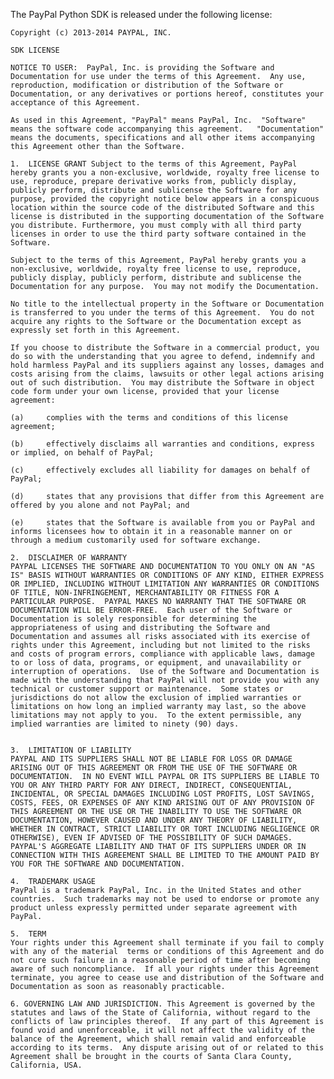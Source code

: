 The PayPal Python SDK is released under the following license:

    Copyright (c) 2013-2014 PAYPAL, INC.

    SDK LICENSE

    NOTICE TO USER:  PayPal, Inc. is providing the Software and Documentation for use under the terms of this Agreement.  Any use, reproduction, modification or distribution of the Software or Documentation, or any derivatives or portions hereof, constitutes your acceptance of this Agreement.

    As used in this Agreement, "PayPal" means PayPal, Inc.  "Software" means the software code accompanying this agreement.   "Documentation" means the documents, specifications and all other items accompanying this Agreement other than the Software.   

    1.  LICENSE GRANT Subject to the terms of this Agreement, PayPal hereby grants you a non-exclusive, worldwide, royalty free license to use, reproduce, prepare derivative works from, publicly display, publicly perform, distribute and sublicense the Software for any purpose, provided the copyright notice below appears in a conspicuous location within the source code of the distributed Software and this license is distributed in the supporting documentation of the Software you distribute. Furthermore, you must comply with all third party licenses in order to use the third party software contained in the Software.

    Subject to the terms of this Agreement, PayPal hereby grants you a non-exclusive, worldwide, royalty free license to use, reproduce, publicly display, publicly perform, distribute and sublicense the Documentation for any purpose.  You may not modify the Documentation.

    No title to the intellectual property in the Software or Documentation is transferred to you under the terms of this Agreement.  You do not acquire any rights to the Software or the Documentation except as expressly set forth in this Agreement.

    If you choose to distribute the Software in a commercial product, you do so with the understanding that you agree to defend, indemnify and hold harmless PayPal and its suppliers against any losses, damages and costs arising from the claims, lawsuits or other legal actions arising out of such distribution.  You may distribute the Software in object code form under your own license, provided that your license agreement:

    (a)     complies with the terms and conditions of this license agreement; 

    (b)     effectively disclaims all warranties and conditions, express or implied, on behalf of PayPal;

    (c)     effectively excludes all liability for damages on behalf of PayPal;

    (d)     states that any provisions that differ from this Agreement are offered by you alone and not PayPal; and

    (e)     states that the Software is available from you or PayPal and informs licensees how to obtain it in a reasonable manner on or through a medium customarily used for software exchange.  

    2.  DISCLAIMER OF WARRANTY
    PAYPAL LICENSES THE SOFTWARE AND DOCUMENTATION TO YOU ONLY ON AN "AS IS" BASIS WITHOUT WARRANTIES OR CONDITIONS OF ANY KIND, EITHER EXPRESS OR IMPLIED, INCLUDING WITHOUT LIMITATION ANY WARRANTIES OR CONDITIONS OF TITLE, NON-INFRINGEMENT, MERCHANTABILITY OR FITNESS FOR A PARTICULAR PURPOSE.  PAYPAL MAKES NO WARRANTY THAT THE SOFTWARE OR DOCUMENTATION WILL BE ERROR-FREE.  Each user of the Software or Documentation is solely responsible for determining the appropriateness of using and distributing the Software and Documentation and assumes all risks associated with its exercise of rights under this Agreement, including but not limited to the risks and costs of program errors, compliance with applicable laws, damage to or loss of data, programs, or equipment, and unavailability or interruption of operations.  Use of the Software and Documentation is made with the understanding that PayPal will not provide you with any technical or customer support or maintenance.  Some states or jurisdictions do not allow the exclusion of implied warranties or limitations on how long an implied warranty may last, so the above limitations may not apply to you.  To the extent permissible, any implied warranties are limited to ninety (90) days.


    3.  LIMITATION OF LIABILITY
    PAYPAL AND ITS SUPPLIERS SHALL NOT BE LIABLE FOR LOSS OR DAMAGE ARISING OUT OF THIS AGREEMENT OR FROM THE USE OF THE SOFTWARE OR DOCUMENTATION.  IN NO EVENT WILL PAYPAL OR ITS SUPPLIERS BE LIABLE TO YOU OR ANY THIRD PARTY FOR ANY DIRECT, INDIRECT, CONSEQUENTIAL, INCIDENTAL, OR SPECIAL DAMAGES INCLUDING LOST PROFITS, LOST SAVINGS, COSTS, FEES, OR EXPENSES OF ANY KIND ARISING OUT OF ANY PROVISION OF THIS AGREEMENT OR THE USE OR THE INABILITY TO USE THE SOFTWARE OR DOCUMENTATION, HOWEVER CAUSED AND UNDER ANY THEORY OF LIABILITY, WHETHER IN CONTRACT, STRICT LIABILITY OR TORT INCLUDING NEGLIGENCE OR OTHERWISE), EVEN IF ADVISED OF THE POSSIBILITY OF SUCH DAMAGES.  PAYPAL'S AGGREGATE LIABILITY AND THAT OF ITS SUPPLIERS UNDER OR IN CONNECTION WITH THIS AGREEMENT SHALL BE LIMITED TO THE AMOUNT PAID BY YOU FOR THE SOFTWARE AND DOCUMENTATION. 

    4.  TRADEMARK USAGE
    PayPal is a trademark PayPal, Inc. in the United States and other countries.  Such trademarks may not be used to endorse or promote any product unless expressly permitted under separate agreement with PayPal.  

    5.  TERM
    Your rights under this Agreement shall terminate if you fail to comply with any of the material  terms or conditions of this Agreement and do not cure such failure in a reasonable period of time after becoming aware of such noncompliance.  If all your rights under this Agreement terminate, you agree to cease use and distribution of the Software and Documentation as soon as reasonably practicable. 

    6. GOVERNING LAW AND JURISDICTION. This Agreement is governed by the statutes and laws of the State of California, without regard to the conflicts of law principles thereof.  If any part of this Agreement is found void and unenforceable, it will not affect the validity of the balance of the Agreement, which shall remain valid and enforceable according to its terms.  Any dispute arising out of or related to this Agreement shall be brought in the courts of Santa Clara County, California, USA. 
